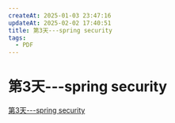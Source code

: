 ```yaml
---
createAt: 2025-01-03 23:47:16
updateAt: 2025-02-02 17:40:51
title: 第3天---spring security
tags:
  - PDF
---
```


# 第3天---spring security

[第3天---spring security](/PDFs/第3天---spring%20security.pdf)